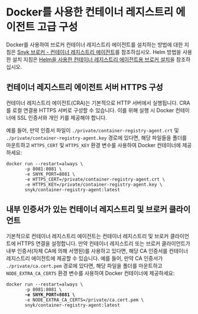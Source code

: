# Docker를 사용한 컨테이너 레지스트리 에이전트 고급 구성

Docker를 사용하여 브로커 컨테이너 레지스트리 에이전트를 설치하는 방법에 대한 지침은 [Snyk 브로커 - 컨테이너 레지스트리 에이전트](./)를 참조하십시오. Helm 방법을 사용한 설치 지침은 [Helm을 사용한 컨테이너 레지스트리 에이전트용 브로커 설치](install-broker-for-container-registry-agent-using-helm.md)을 참조하십시오.

## 컨테이너 레지스트리 에이전트 서버 **HTTPS 구성**

컨테이너 레지스트리 에이전트(CRA)는 기본적으로 HTTP 서버에서 실행됩니다. CRA를 로컬 연결용 HTTPS 서버로 구성할 수 있습니다. 이를 위해 실행 시 Docker 컨테이너에 SSL 인증서와 개인 키를 제공해야 합니다.

예를 들어, 만약 인증서 파일이 `./private/container-registry-agent.crt` 및 `./private/container-registry-agent.key` 경로에 있다면, 해당 파일들을 폴더를 마운트하고 `HTTPS_CERT` 및 `HTTPS_KEY` 환경 변수를 사용하여 Docker 컨테이너에 제공하세요:

```
docker run --restart=always \
       -p 8081:8081 \
       -e SNYK_PORT=8081 \
       -e HTTPS_CERT=/private/container-registry-agent.crt \
       -e HTTPS_KEY=/private/container-registry-agent.key \
       snyk/container-registry-agent:latest
```

## **내부 인증서가 있는 컨테이너 레지스트리 및 브로커 클라이언트**

기본적으로 컨테이너 레지스트리 에이전트는 컨테이너 레지스트리 및 브로커 클라이언트에 HTTPS 연결을 설정합니다. 만약 컨테이너 레지스트리 또는 브로커 클라이언트가 내부 인증서(자체 CA에 의해 서명된)를 사용하고 있다면, 해당 CA 인증서를 컨테이너 레지스트리 에이전트에 제공할 수 있습니다. 예를 들어, 만약 CA 인증서가 `./private/ca.cert.pem` 경로에 있다면, 해당 파일을 폴더를 마운트하고 `NODE_EXTRA_CA_CERTS` 환경 변수를 사용하여 Docker 컨테이너에 제공하세요:

<pre><code>docker run --restart=always \
       -p 8081:8081 \
<strong>       -e SNYK_PORT=8081 \
</strong>       -e NODE_EXTRA_CA_CERTS=/private/ca.cert.pem \
       snyk/container-registry-agent:latest
</code></pre>